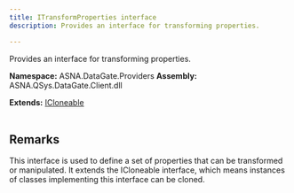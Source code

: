 ```yaml
---
title: ITransformProperties interface
description: Provides an interface for transforming properties.

---
```


Provides an interface for transforming properties.

**Namespace:** ASNA.DataGate.Providers
**Assembly:** ASNA.QSys.DataGate.Client.dll

**Extends:** [ICloneable](https://learn.microsoft.com/en-us/dotnet/api/system.icloneable?view=net-8.0)
<br>
<br>

## Remarks
This interface is used to define a set of properties that can be transformed or manipulated.
It extends the ICloneable interface, which means instances of classes implementing this interface can be cloned.

<br>
<br>
